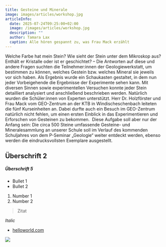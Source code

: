 ```yaml
---
title: Gesteine und Minerale
image: images/articles/workshop.jpg
articleInfo:
  date: 2025-07-24T09:25:00+02:00
  image: /images/articles/workshop.jpg
  description: ""
  author: Tamara Lax
  caption: Alle hören gespannt zu, was Frau Mack erzählt
---
```

Welche Farbe hat mein Stein? Wie sieht der Stein unter dem Mikroskop aus?
Enthält er Kristalle oder ist er geschichtet? – Die Antworten auf diese und
andere Fragen suchten die Teilnehmer:innen der Geologiewerkstatt, um
bestimmen zu können, welches Gestein bzw. welches Mineral sie jeweils vor
sich haben. Als Ergebnis wurde ein Schaukasten gestaltet, in dem nun jeder
Vorbeigehende die Ergebnisse der Experimente sehen kann. Mit diversen Sinnen
sowie experimentellen Versuchen konnte jeder Stein detailliert analysiert
und anschließend beschrieben werden. Natürlich wurden die Schüler:innen von
Experten unterstützt. Herr Dr. Holzförster und Frau Mack vom GEO-Zentrum an
der KTB in Windischeschenbach leiteten die fünf Kurseinheiten an. Dabei
durfte auch ein Besuch im GEO-Zentrum natürlich nicht fehlen, um einen
ersten Einblick in das Experimentieren und Erforschen von Gesteinen zu
bekommen.  Diese Aufgabe soll aber nur der Anfang sein: Die circa 500 Steine
umfassende Gesteine- und Mineralesammlung an unserer Schule soll im Verlauf
des kommenden Schuljahres von dem P-Seminar „Geologie“ weiter entdeckt
werden, ebenso werden die eindrucksvollsten Exemplare ausgestellt.

## Überschrift 2

##### Überschrift 5

* Bullet 1
* Bullet 2

1. Number 1
2. Number 2

> Zitat

*Italic*

* [helloworld.com](helloworld.com)

![](/images/articles/course.jpg)

[](helloworld.com)
